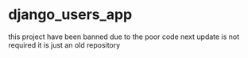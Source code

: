 # django_users_app
this project have been banned due to the poor code next update is not required it is just an old repository 
